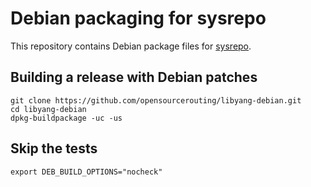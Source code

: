 Debian packaging for sysrepo
============================

This repository contains Debian package files for
[sysrepo](https://github.com/sysrepo/sysrepo).

Building a release with Debian patches
--------------------------------------

```
git clone https://github.com/opensourcerouting/libyang-debian.git
cd libyang-debian
dpkg-buildpackage -uc -us
```

Skip the tests
--------------

```
export DEB_BUILD_OPTIONS="nocheck"
```


